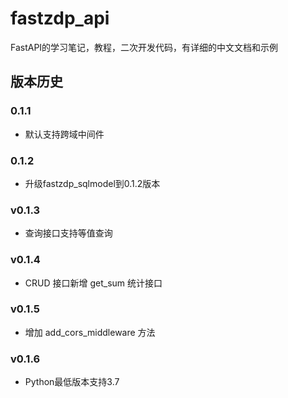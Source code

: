 # fastzdp_api

FastAPI的学习笔记，教程，二次开发代码，有详细的中文文档和示例

## 版本历史

### 0.1.1

- 默认支持跨域中间件

### 0.1.2

- 升级fastzdp_sqlmodel到0.1.2版本

### v0.1.3

- 查询接口支持等值查询

### v0.1.4

- CRUD 接口新增 get_sum 统计接口

### v0.1.5

- 增加 add_cors_middleware 方法

### v0.1.6

- Python最低版本支持3.7
